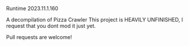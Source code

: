 Runtime 2023.11.1.160

A decompilation of Pizza Crawler
This project is HEAVILY UNFINISHED, I request that you dont mod it just yet.

Pull requests are welcome!
